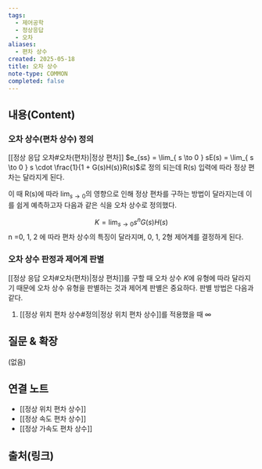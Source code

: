 ```yaml
---
tags:
  - 제어공학
  - 정상응답
  - 오차
aliases:
  - 편차 상수
created: 2025-05-18
title: 오차 상수
note-type: COMMON
completed: false
---
```


## 내용(Content)
### 오차 상수(편차 상수) 정의
[[정상 응답 오차#오차(편차)|정상 편차]] $e_{ss} = \lim_{ s \to 0 } sE(s) = \lim_{ s \to 0 } s \cdot \frac{1}{1 + G(s)H(s)}R(s)$로 정의 되는데 R(s) 입력에 따라 정상 편차는 달라지게 된다. 

이 때 R(s)에 따라 $\lim_{ s \to 0 }$의 영향으로 인해 정상 편차를 구하는 방법이 달라지는데 이를 쉽게 예측하고자 다음과 같은 식을 오차 상수로 정의했다.

$$
K = \lim_{ s \to 0 } s^{n}G(s)H(s)
$$
n =0, 1, 2 에 따라 편차 상수의 특징이 달라지며, 0, 1, 2형 제어계를 결정하게 된다.

### 오차 상수 판정과 제어계 판별
[[정상 응답 오차#오차(편차)|정상 편차]]를 구할 때  오차 상수 $K$에 유형에 따라 달라지기 때문에 오차 상수 유형을 판별하는 것과 제어계 판별은 중요하다. 판별 방법은 다음과 같다.

1. [[정상 위치 편차 상수#정의|정상 위치 편차 상수]]를 적용했을 때 $\infty$


## 질문 & 확장

(없음)

## 연결 노트
- [[정상 위치 편차 상수]]
- [[정상 속도 편차 상수]]
- [[정상 가속도 편차 상수]]
## 출처(링크)
